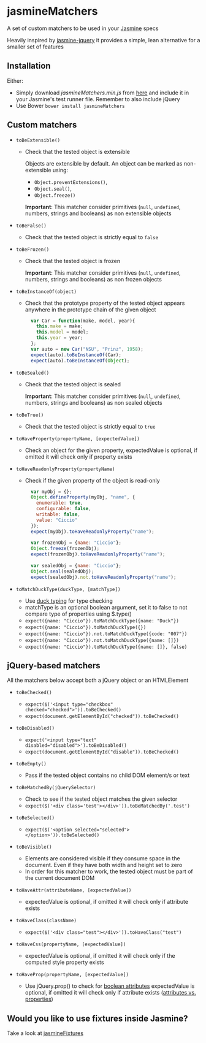 # jasmineMatchers

A set of custom matchers to be used in your [Jasmine](http://jasmine.github.io/) specs

Heavily inspired by [jasmine-jquery](https://github.com/velesin/jasmine-jquery) it provides a simple, lean alternative for a smaller set of features

## Installation

Either:

- Simply download _jasmineMatchers.min.js_ from [here](https://raw.github.com/MassimoFoti/jasmineMatchers/master/dist/jasmineMatchers.min.js) and include it in your Jasmine's test runner file. Remember to also include jQuery
- Use Bower ```bower install jasmineMatchers```

## Custom matchers

- `toBeExtensible()`
  - Check that the tested object is extensible
    
    Objects are extensible by default. An object can be marked as non-extensible using:
    - `Object.preventExtensions()`,
    - `Object.seal()`,
    - `Object.freeze()`
    
    **Important**: This matcher consider primitives (`null`, `undefined`, numbers, strings and booleans) as non extensible objects

- `toBeFalse()`
  - Check that the tested object is strictly equal to `false`
  
- `toBeFrozen()`
  - Check that the tested object is frozen
    
    **Important**: This matcher consider primitives (`null`, `undefined`, numbers, strings and booleans) as non frozen objects  
  
- `toBeInstanceOf(object)`
  - Check that the prototype property of the tested object appears anywhere in the prototype chain of the given object
	```javascript
	  var Car = function(make, model, year){
		this.make = make;
		this.model = model;
		this.year = year;
	  };
	  var auto = new Car("NSU", "Prinz", 1958);
	  expect(auto).toBeInstanceOf(Car); 
	  expect(auto).toBeInstanceOf(Object);
	```   

- `toBeSealed()`
  - Check that the tested object is sealed
    
    **Important**: This matcher consider primitives (`null`, `undefined`, numbers, strings and booleans) as non sealed objects
 
- `toBeTrue()`
  - Check that the tested object is strictly equal to `true`  

- `toHaveProperty(propertyName, [expectedValue])`
  - Check an object for the given property, expectedValue is optional, if omitted it will check only if property exists

- `toHaveReadonlyProperty(propertyName)`
  - Check if the given property of the object is read-only
	```javascript
	  var myObj = {};
	  Object.defineProperty(myObj, "name", {
		enumerable: true,
		configurable: false,
		writable: false,
		value: "Ciccio"
	  });
	  expect(myObj).toHaveReadonlyProperty("name");
	  
	  var frozenObj = {name: "Ciccio"};
	  Object.freeze(frozenObj);
	  expect(frozenObj).toHaveReadonlyProperty("name");
	  
	  var sealedObj = {name: "Ciccio"};
	  Object.seal(sealedObj);
	  expect(sealedObj).not.toHaveReadonlyProperty("name"); 
	``` 
  
- `toMatchDuckType(duckType, [matchType])`
  - Use [duck typing](https://en.wikipedia.org/wiki/Duck_typing) for type checking
  - matchType is an optional boolean argument, set it to false to not compare type of properties using $.type()
  - `expect({name: "Ciccio"}).toMatchDuckType({name: "Duck"})`
  - `expect({name: "Ciccio"}).toMatchDuckType({})`
  - `expect({name: "Ciccio"}).not.toMatchDuckType({code: "007"})`
  - `expect({name: "Ciccio"}).not.toMatchDuckType({name: []})`
  - `expect({name: "Ciccio"}).toMatchDuckType({name: []}, false)`

## jQuery-based matchers

All the matchers below accept both a jQuery object or an HTMLElement

- `toBeChecked()`
  - `expect($('<input type="checkbox" checked="checked">')).toBeChecked()`
  - `expect(document.getElementById("checked")).toBeChecked()`

- `toBeDisabled()`
  - `expect('<input type="text" disabled="disabled">').toBeDisabled()`
  - `expect(document.getElementById("disable")).toBeChecked()`

- `toBeEmpty()`
  - Pass if the tested object contains no child DOM element/s or text

- `toBeMatchedBy(jQuerySelector)`
  - Check to see if the tested object matches the given selector
  - `expect($('<div class='test'></div>')).toBeMatchedBy('.test')`

- `toBeSelected()`
  - `expect($('<option selected="selected"></option>')).toBeSelected()`

- `toBeVisible()`
  - Elements are considered visible if they consume space in the document. Even if they have both width and height set to zero
  - In order for this matcher to work, the tested object must be part of the current document DOM

- `toHaveAttr(attributeName, [expectedValue])`
  - expectedValue is optional, if omitted it will check only if attribute exists

- `toHaveClass(className)`
  - `expect($('<div class="test"></div>')).toHaveClass("test")`
  
- `toHaveCss(propertyName, [expectedValue])`
  - expectedValue is optional, if omitted it will check only if the computed style property exists

- `toHaveProp(propertyName, [expectedValue])`
  - Use jQuery.prop() to check for [boolean attributes](https://www.w3.org/TR/html4/intro/sgmltut.html#h-3.3.4.2) expectedValue is optional, if omitted it will check only if attribute exists
    ([attributes vs. properties](http://api.jquery.com/prop/#prop-propertyName))

## Would you like to use fixtures inside Jasmine?

Take a look at [jasmineFixtures](https://github.com/MassimoFoti/jasmineFixtures)